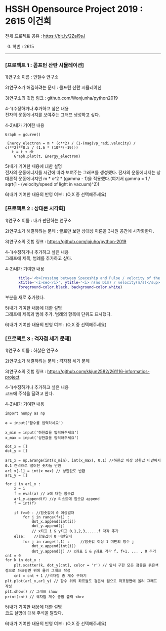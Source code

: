 # HSSH Opensource Project 2019  :  2615 이건희 <br>
전체 프로젝트 공유 : https://bit.ly/2ZaI9sJ <br>

0. 학번 : 2615


----------------------


### [프로젝트 1 : 콤프턴 산란 시뮬레이션]

1)연구소 이름 : 안철수 연구소 <br>

2)연구소가 해결하려는 문제 : 콤프턴 산란 시뮬레이션 <br>

3)연구소의 깃헙 링크 : github.com/Wonjunha/python2019 <br>

4-1)수정하거나 추가하고 싶은 내용 <br>
전자의 운동에너지를 보여주는 그래프 생성하고 싶다. <br>

4-2)내가 기여한 내용 <br>
```t = 0
Graph = gcurve()

 Energy_electron = m * (c**2) / (1-(mag(vp_radi.velocity) / c)**2)**0.5 / (1.6 * (10**(-19)))
   t = t + dt
    Graph.plot(t, Energy_electron)
 ```
    
5)내가 기여한 내용에 대한 설명<br>
전자의 운동에너지를 시간에 따라 보여주는 그래프를 생성했다.
전자의 운동에너지는 상대론적 운동에너지인 m * c^2 * (gamma - 1)을 적용했다.(여기서 gamma = 1 / sqrt(1 - (velocity/speed of light in vacuum)^2))

6)내가 기여한 내용의 반영 여부 : (O,X 중 선택해주세요) <br>



### [프로젝트 2 : 상대론 시각화] <br>

1)연구소 이름 : 내가 판단하는 연구소 <br>

2)연구소가 해결하려는 문제 : 글로만 보던 상대성 이론을 3차원 공간에 시각화한다.  <br>

3)연구소의 깃헙 링크 : https://github.com/jojuho/python-2019 <br>

4-1)수정하거나 추가하고 싶은 내용 <br>
그래프에 제목, 범례를 추가하고 싶다.

4-2)내가 기여한 내용 <br>

```gd = graph(width=800, height=300,
      title='<b>Crossing between Spaceship and Pulse / velocity of the Spaceship</b>',
      xtitle='<i>sec</i>', ytitle='<i> n(no Dim) / velocity(m/s)</sup>',
      foreground=color.black, background=color.white)
```
 부분을 새로 추가했다. <br>
      
5)내가 기여한 내용에 대한 설명 <br>
그래프에 제목과 범례 추가. 범례의 항목에 단위도 표시했다.

6)내가 기여한 내용의 반영 여부 : (O,X 중 선택해주세요) <br>


### [프로젝트 3 : 격자점 세기 문제] <br>

1)연구소 이름 : 하찮은 연구소 <br>

2)연구소가 해결하려는 문제 : 격자점 세기 문제 <br>

3)연구소의 깃헙 링크 : https://github.com/kkjun2582/261116-informatics-project  <br>

4-1)수정하거나 추가하고 싶은 내용 <br>
코드에 주석을 달려고 한다.

4-2)내가 기여한 내용 <br>
```import matplotlib.pyplot as plt
import numpy as np

a = input('함수를 입력하세요')

x_min = input('하한값을 입력해주세요')
x_max = input('상한값을 입력해주세요')

dot_x = []
dot_y = []

ar1_x = np.arange(int(x_min), int(x_max), 0.1) //하한값 이상 상한값 미만에서 0.1 간격으로 떨어진 숫자들 반환
ar1_x[-1] = int(x_max) // 상한값도 반환
ar1_y = []

for i in ar1_x :
    x = i 
    f = eval(a) // x에 대한 함숫값
    ar1_y.append(f) //y 리스트에 함숫값 append
    f = int(f) 
    
    if f>=0 : //함숫값이 0 이상일때
        for j in range(f+1) :
            dot_x.append(int(i))
            dot_y.append(j)
            // x좌표 i & y좌표 0,1,2,3,....,f 각각 추가
    else:    //함숫값이 0 미만일때
        for j in range(f,1) :     //함숫값 이상 1 미만의 정수 j       
            dot_x.append(int(i))
            dot_y.append(j) // x좌표 i & y좌표 각각 f, f+1, ... , 0 추가
cnt = 0
for k in dot_x :
    plt.scatter(k, dot_y[cnt], color = 'r') // 앞서 구한 모든 점들을 붉은색 점으로 좌표평면 위에 올려 그래프 작성
    cnt = cnt + 1 //격자점 총 개수 구하기
plt.plot(ar1_x,ar1_y) // 함수 위의 좌표들도 검은색 점으로 좌표평면에 올려 그래프 작성
plt.show() // 그래프 show
print(cnt) // 격자점 개수 총합 출력 <br>
```

5)내가 기여한 내용에 대한 설명 <br>
코드 설명에 대해 주석을 달았다.

6)내가 기여한 내용의 반영 여부 : (O,X 중 선택해주세요) <br>
